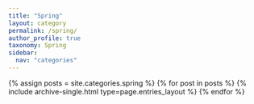 ```yaml
---
title: "Spring"
layout: category
permalink: /spring/
author_profile: true
taxonomy: Spring
sidebar:
  nav: "categories"
---
```


{% assign posts = site.categories.spring %}
{% for post in posts %} {% include archive-single.html type=page.entries_layout %} {% endfor %}
